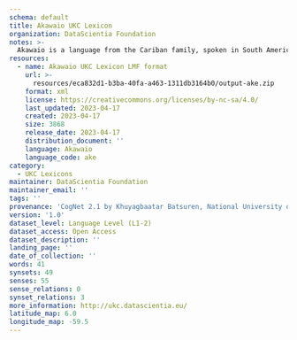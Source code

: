 ```yaml
---
schema: default
title: Akawaio UKC Lexicon
organization: DataScientia Foundation
notes: >-
  Akawaio is a language from the Cariban family, spoken in South America. The UKC Lexicon of Akawaio is represented as a lexico-semantic network. It consists of words, word senses, synsets, as well as sense-level and synset-level relationships.
resources:
  - name: Akawaio UKC Lexicon LMF format
    url: >-
      resources/eca832d1-b3ba-40fa-a463-1311db3164b0/output-ake.zip
    format: xml
    license: https://creativecommons.org/licenses/by-nc-sa/4.0/
    last_updated: 2023-04-17
    created: 2023-04-17
    size: 3868
    release_date: 2023-04-17
    distribution_document: ''
    language: Akawaio
    language_code: ake
category:
  - UKC Lexicons
maintainer: DataScientia Foundation
maintainer_email: ''
tags: ''
provenance: 'CogNet 2.1 by Khuyagbaatar Batsuren, National University of Mongolia (http://cognet.ukc.disi.unitn.it); Native Languages of the Americas 2021.11. by Laura Redish and Orrin Lewis (http://www.native-languages.org); Princeton WordNet 2.1 by Princeton University (https://wordnet.princeton.edu)'
version: '1.0'
dataset_level: Language Level (L1-2)
dataset_access: Open Access
dataset_description: ''
landing_page: ''
date_of_collection: ''
words: 41
synsets: 49
senses: 55
sense_relations: 0
synset_relations: 3
more_information: http://ukc.datascientia.eu/
latitude_map: 6.0
longitude_map: -59.5
---
```

